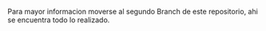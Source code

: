 Para mayor informacion moverse al segundo Branch de este repositorio, 
ahi se encuentra todo lo realizado.
